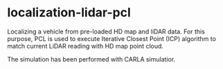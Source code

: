# localization-lidar-pcl

Localizing a vehicle from pre-loaded HD map and liDAR data. For this purpose, PCL is used to execute Iterative Closest Point (ICP) algorithm to match current LiDAR reading with HD map point cloud.

The simulation has been performed with CARLA simulatior.
